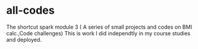 # all-codes
The shortcut spark module 3 ( A series of small projects and codes on BMI calc.,Code challenges)
This is work I did independtly in my course studies and deployed.
